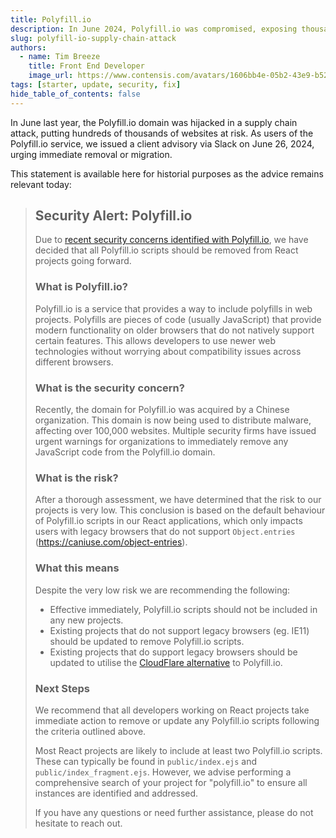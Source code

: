 ```yaml
---
title: Polyfill.io
description: In June 2024, Polyfill.io was compromised, exposing thousands of websites to potential threats. We advised clients to remove or migrate away from it immediately. Read our statement and recommendations to protect your projects.
slug: polyfill-io-supply-chain-attack
authors:
  - name: Tim Breeze
    title: Front End Developer
    image_url: https://www.contensis.com/avatars/1606bb4e-05b2-43e9-b525-92b3b53038c3?h=56&w=56&fit=crop&q=90&f=webp
tags: [starter, update, security, fix]
hide_table_of_contents: false
---
```


In June last year, the Polyfill.io domain was hijacked in a supply chain attack, putting hundreds of thousands of websites at risk. As users of the Polyfill.io service, we issued a client advisory via Slack on June 26, 2024, urging immediate removal or migration.

<!-- truncate -->

This statement is available here for historial purposes as the advice remains relevant today:


>## Security Alert: Polyfill.io
>
> Due to [recent security concerns identified with Polyfill.io](https://www.theregister.com/2024/06/25/polyfillio_china_crisis/), we have decided that all Polyfill.io scripts should be removed from React projects going forward.
>
>### What is Polyfill.io?
>Polyfill.io is a service that provides a way to include polyfills in web projects. Polyfills are pieces of code (usually JavaScript) that provide modern functionality on older browsers that do not natively support certain features. This allows developers to use newer web technologies without worrying about compatibility issues across different browsers.
>
>### What is the security concern?
>Recently, the domain for Polyfill.io was acquired by a Chinese organization. This domain is now being used to distribute malware, affecting over 100,000 websites. Multiple security firms have issued urgent warnings for organizations to immediately remove any JavaScript code from the Polyfill.io domain.
>
>### What is the risk?
>After a thorough assessment, we have determined that the risk to our projects is very low. This conclusion is based on the default behaviour of Polyfill.io scripts in our React applications, which only impacts users with legacy browsers that do not support `Object.entries` (https://caniuse.com/object-entries).
>
>### What this means
>Despite the very low risk we are recommending the following:
>- Effective immediately, Polyfill.io scripts should not be included in any new projects.
>- Existing projects that do not support legacy browsers (eg. IE11) should be updated to remove Polyfill.io scripts.
>- Existing projects that do support legacy browsers should be updated to utilise the [CloudFlare alternative](https://blog.cloudflare.com/polyfill-io-now-available-on-cdnjs-reduce-your-supply-chain-risk) to Polyfill.io.
>
>### Next Steps
>We recommend that all developers working on React projects take immediate action to remove or update any Polyfill.io scripts following the criteria outlined above.
>
>Most React projects are likely to include at least two Polyfill.io scripts. These can typically be found in `public/index.ejs` and `public/index_fragment.ejs`. However, we advise performing a comprehensive search of your project for "polyfill.io" to ensure all instances are identified and addressed.
>
>If you have any questions or need further assistance, please do not hesitate to reach out.
